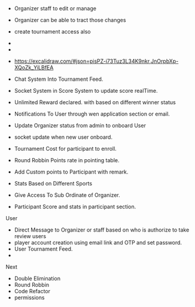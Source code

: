 # 
- Organizer staff to edit or manage 
- Organizer can be able to tract those changes
- create tournament access also
- 
- 

- https://excalidraw.com/#json=pisPZ-i73Tuz3L34K9nkr,JnOrpbXp-XQoZk_YiLBfEA

- Chat System Into Tournament Feed.
- Socket System in Score System to update score realTime.
- Unlimited Reward declared. with based on different winner status
- Notifications To User through wen application section or email.
- Update Organizer status from admin to onboard User
- socket update when new user onboard.
- Tournament Cost for participant to enroll.
- Round Robbin Points rate in pointing table.
- Add Custom points to Participant with remark.
- Stats Based on Different Sports
- Give Access To Sub Ordinate of Organizer.
- Participant Score and stats in participant section.

User
- Direct Message to Organizer or staff based on who is authorize to take review users
- player account creation using email link and OTP and set password.
- User Tournament Feed.
- 

Next 
- Double Elimination
- Round Robbin
- Code Refactor
- permissions

